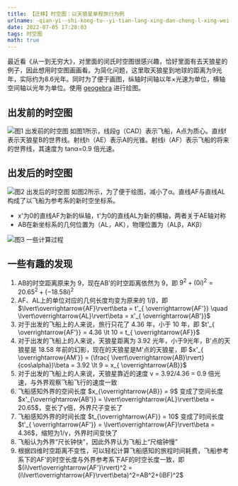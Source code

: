 ```yaml
---
title: 【迁移】时空图：以天狼星单程旅行为例
urlname: -qian-yi--shi-kong-tu--yi-tian-lang-xing-dan-cheng-l-xing-wei-li
date: 2022-07-05 17:28:03
tags: 时空图
math: true
---
```

最近看《从一到无穷大》，对里面的闵氏时空图很感兴趣，恰好里面有去天狼星的例子，因此想用时空图画画看。为简化问题，这里取天狼星到地球的距离为9光年，实际约为8.6光年。同时为了便于画图，纵轴时间轴以年×光速为单位，横轴空间轴以光年为单位。使用 [geogebra](https://www.geogebra.org/calculator) 进行绘图。
## 出发前的时空图
![图1 出发前的时空图](https://img.limour.top/2023/08/30/64ef0e979b29f.webp)
如图1所示，线段g（CAD）表示飞船，A点为质心。直线f表示天狼星B的世界线。射线h（AE）表示A的光锥。射线i（AF）表示飞船的将来的世界线，其速度为 tanα=0.9 倍光速。
## 出发后的时空图
![图2 出发后的时空图](https://img.limour.top/2023/08/30/64ef0e5f5bd5a.webp)
如图2所示，为了便于绘图，减小了α。直线AF与直线AL构成了以飞船为参考系的新时空坐标系。
+ x'为0的直线AF为新的纵轴，t'为0的直线AL为新的横轴，两者关于AE轴对称
+ AB在新坐标系的几何位置为（AL，AK），物理位置为（ALβ，AKβ）

![图3 一些计算过程](https://img.limour.top/2023/08/30/64ef0eab0820b.webp)
## 一些有趣的发现
1. AB的时空距离原来为 9，现在AB'的时空距离依然为 9，即 $9^2 + (0i)^2 = 20.65^2 + (-18.58i)^2$
2. AF、AL上的单位对应的几何长度均变为原来的 1/β，即 $\lvert\overrightarrow{AF}\rvert\beta = t'_{ \overrightarrow{AF'}} \quad \lvert\overrightarrow{AL}\rvert\beta = x'_{ \overrightarrow{AB'}}$
3. 对于出发的飞船上的人来说，旅行只花了 4.36 年，小于 10 年，即 $t'_{ \overrightarrow{AF'}} = 4.36 \lt 10 = t_{ \overrightarrow{AF}}$
4. 对于出发的飞船上的人来说，天狼星距离为 3.92 光年，小于9光年，B'点的天狼星是 18.58 年前的幻影，现在的天狼星是M'点的天狼星，即 $x'_{ \overrightarrow{AM'}} = (\frac{ \lvert\overrightarrow{AB}\rvert}{cos\alpha})\beta = 3.92 \lt 9 = x_{ \overrightarrow{AB}}$
5. 对于出发的飞船上的人来说，天狼星靠近的速度 v = 3.92/4.36 = 0.9 倍光速，与外界观察飞船飞行的速度一致
6. 飞船感知外界的空间长度 $x_{\overrightarrow{AB}} = 9$ 变成了空间长度 $x'_{\overrightarrow{AB'}} = \lvert\overrightarrow{AL}\rvert\beta = 20.65$，变长了γ倍，外界尺子变长了
7. 飞船感知外界的时间长度 $t_{\overrightarrow{AF}} = 10$ 变成了时间长度 $t'_{ \overrightarrow{AF'}} = \lvert\overrightarrow{AF}\rvert\beta = 4.36$，缩短为1/γ，外界时间变快了
8. 飞船认为外界“尺长钟快”，因此外界认为飞船上“尺缩钟慢”
9. 根据四维时空距离不变性，可以轻松计算飞船感知的旅程时间耗费，飞船参考系下的AF'的时空长度与外界参考系下AF的时空长度一致，即 $(i\lvert\overrightarrow{AF'}\rvert)^2 = (i\lvert\overrightarrow{AF}\rvert\beta)^2=AB^2+(iBF)^2$